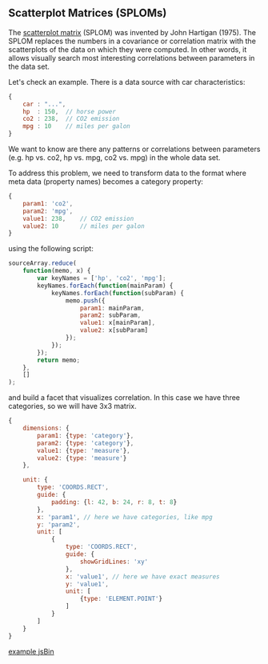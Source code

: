## Scatterplot Matrices (SPLOMs)

The [scatterplot matrix](http://junkcharts.typepad.com/junk_charts/2010/06/the-scatterplot-matrix-a-great-tool.html) (SPLOM) was invented by John Hartigan (1975). The SPLOM replaces the numbers in a covariance or correlation matrix with the scatterplots of the data on which they were computed. In other words, it allows visually search most interesting correlations between parameters in the data set.

Let's check an example. There is a data source with car characteristics:

```javascript
{
    car : "...",
    hp  : 150,  // horse power
    co2 : 238,  // CO2 emission
    mpg : 10    // miles per galon
}
```

We want to know are there any patterns or correlations between parameters (e.g. hp vs. co2, hp vs. mpg, co2 vs. mpg) in the whole data set.

To address this problem, we need to transform data to the format where meta data (property names) becomes a category property:

```javascript
{
    param1: 'co2',
    param2: 'mpg',
    value1: 238,    // CO2 emission
    value2: 10      // miles per galon
}
```

using the following script:

```javascript
sourceArray.reduce(
    function(memo, x) {
        var keyNames = ['hp', 'co2', 'mpg'];
        keyNames.forEach(function(mainParam) {
            keyNames.forEach(function(subParam) {
                memo.push({
                    param1: mainParam,
                    param2: subParam,
                    value1: x[mainParam],
                    value2: x[subParam]
                });
            });
        });
        return memo;
    },
    []
);
```

and build a facet that visualizes correlation. In this case we have three categories, so we will have 3x3 matrix.

```javascript
{
    dimensions: {
        param1: {type: 'category'},
        param2: {type: 'category'},
        value1: {type: 'measure'},
        value2: {type: 'measure'}
    },

    unit: {
        type: 'COORDS.RECT',
        guide: {
            padding: {l: 42, b: 24, r: 8, t: 8}
        },
        x: 'param1', // here we have categories, like mpg
        y: 'param2',
        unit: [
            {
                type: 'COORDS.RECT',
                guide: {
                    showGridLines: 'xy'
                },
                x: 'value1', // here we have exact measures
                y: 'value1',
                unit: [
                    {type: 'ELEMENT.POINT'}
                ]
            }
        ]
    }
}
```

[example jsBin](http://jsbin.com/jetowayige/2/embed?output&height=500px)

